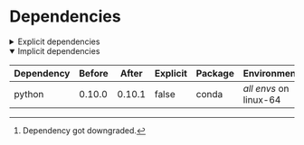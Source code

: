# Dependencies

<details>
<summary>Explicit dependencies</summary>

|Dependency|Before|After|Explicit|Package|Environments|
|-|-|-|-|-|-|
|new-package||0.10.1|true|conda|default on linux-64|
|removed-package|0.10.1||true|pypi|default on linux-64|
|bpy|0.10.1|2.10.1|true|pypi|default on linux-64|
|polars[^2]|0.10.0|0.9.1|true|conda|default on osx-arm64|
|polars|0.10.0|0.10.1|true|conda|lint on linux-64|
|python|0.10.0|0.10.1|true|conda|default on osx-arm64|
|polars|herads_0|herads_1|true|conda|default on linux-64|

</details>

<details open>
<summary>Implicit dependencies</summary>

|Dependency|Before|After|Explicit|Package|Environments|
|-|-|-|-|-|-|
|python|0.10.0|0.10.1|false|conda|*all envs* on linux-64|

</details>

[^1]: **Bold** means explicit dependency.
[^2]: Dependency got downgraded.
